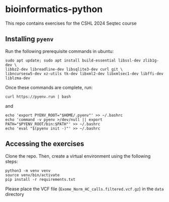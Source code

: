 # bioinformatics-python

This repo contains exercises for the CSHL 2024 Seqtec course

## Installing `pyenv`

Run the following prerequisite commands in ubuntu:

```shell
sudo apt update; sudo apt install build-essential libssl-dev zlib1g-dev \
libbz2-dev libreadline-dev libsqlite3-dev curl git \
libncursesw5-dev xz-utils tk-dev libxml2-dev libxmlsec1-dev libffi-dev liblzma-dev
```

Once these commands are complete, run:

```shell
curl https://pyenv.run | bash
```

and

```shell
echo 'export PYENV_ROOT="$HOME/.pyenv"' >> ~/.bashrc
echo 'command -v pyenv >/dev/null || export PATH="$PYENV_ROOT/bin:$PATH"' >> ~/.bashrc
echo 'eval "$(pyenv init -)"' >> ~/.bashrc
```

## Accessing the exercises

Clone the repo. Then, create a virtual environment using the following steps:

```shell
python3 -m venv venv
source venv/bin/activate
pip install -r requirements.txt
```

Please place the VCF file (`Exome_Norm_HC_calls.filtered.vcf.gz`) in the `data` directory
